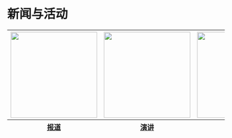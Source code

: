 <html>
   <head>
      <meta charset="utf-8">
      <style>
      </style>
   </head> 
   <body>
     <h1>新闻与活动</h1>
     <table>
         <thead>
             <tr>
                <th><img src="https://zhanbei521.github.io/3.jpg" width="200" height="200"></th>
                <th><img src="https://zhanbei521.github.io/2.jpg" width="200" height="200"></th>
                <th><img src="https://zhanbei521.github.io/1.jpg" width="200" height="200"></th>
             </tr>
        </thead>
        <thead>
             <tr>
                <th><a href="">报道</a></th>
                <th><a href="">演讲</a></th>
                <th><a href="">学堂周报</a></th>
             </tr>
        </thead>
      </table>
   </body>
</html>
